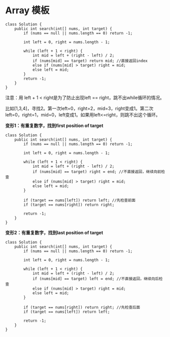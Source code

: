 # Array 模板

```text
class Solution {
    public int search(int[] nums, int target) {
        if (nums == null || nums.length == 0) return -1;
        
        int left = 0, right = nums.length - 1;
        
        while (left + 1 < right) {
            int mid = left + (right - left) / 2;
            if (nums[mid] == target) return mid; //直接返回index
            else if (nums[mid] > target) right = mid;
            else left = mid;
        }
        return -1;        
    }
}
```

注意：用 left + 1 &lt; right是为了防止出现left == right，跳不出while循环的情况。

比如\[1,3,4\]，寻找2。第一次left=0，right=2，mid=3，right变成1。第二次left=0，right=1，mid=0，left变成1。如果用left&lt;=right，则跳不出这个循环。

**变形1：有重复数字，找到first position of target**

```text
class Solution {
    public int search(int[] nums, int target) {
        if (nums == null || nums.length == 0) return -1;
        
        int left = 0, right = nums.length - 1;
        
        while (left + 1 < right) {
            int mid = left + (right - left) / 2;
            if (nums[mid] == target) right = end; //不直接返回，继续向前检查
            else if (nums[mid] > target) right = mid;
            else left = mid;
        }
                
        if (target == nums[left]) return left; //先检查前面
        if (target == nums[right]) return right;
        
        return -1;        
    }
}
```

**变形2：有重复数字，找到last position of target**

```text
class Solution {
    public int search(int[] nums, int target) {
        if (nums == null || nums.length == 0) return -1;
        
        int left = 0, right = nums.length - 1;
        
        while (left + 1 < right) {
            int mid = left + (right - left) / 2;
            if (nums[mid] == target) left = end; //不直接返回，继续向后检查
            else if (nums[mid] > target) right = mid;
            else left = mid;
        }
                
        if (target == nums[right]) return right; //先检查后面
        if (target == nums[left]) return left; 
        
        return -1;        
    }
}
```

